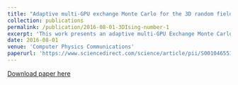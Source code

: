```yaml
---
title: "Adaptive multi-GPU exchange Monte Carlo for the 3D random field Ising model"
collection: publications
permalink: /publication/2016-08-01-3DIsing-number-1
excerpt: 'This work presents an adaptive multi-GPU Exchange Monte Carlo approach for the simulation of the 3D Random Field Ising Model (RFIM).'
date: 2016-08-01
venue: 'Computer Physics Communications'
paperurl: 'https://www.sciencedirect.com/science/article/pii/S0010465516300960'
---
```


[Download paper here](https://www.sciencedirect.com/science/article/pii/S0010465516300960)

